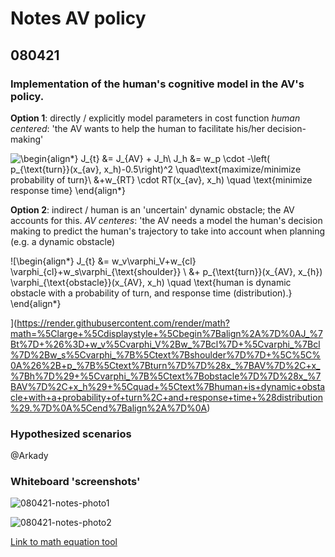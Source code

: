 # Notes AV policy

## 080421

### Implementation of the human's cognitive model in the AV's policy.

**Option 1**: directly / explicitly model parameters in cost function
_human centered_: 'the AV wants to help the human to facilitate his/her decision-making'

![\begin{align*}
J_{t} &= J_{AV} + J_h\\
J_h &= w_p \cdot -\left( p_{\text{turn}}(x_{av}, x_h)-0.5\right)^2 \quad\text{maximize/minimize probability of turn}\\
  &+w_{RT} \cdot RT(x_{av}, x_h) \quad \text{minimize response time}
\end{align*}
](https://render.githubusercontent.com/render/math?math=%5Clarge+%5Cdisplaystyle+%5Cbegin%7Balign%2A%7D%0AJ_%7Bt%7D+%26%3D+J_%7BAV%7D+%2B+J_h%5C%5C%0AJ_h+%26%3D+w_p+%5Ccdot+-%5Cleft%28+p_%7B%5Ctext%7Bturn%7D%7D%28x_%7Bav%7D%2C+x_h%29-0.5%5Cright%29%5E2+%5Cquad%5Ctext%7Bmaximize%2Fminimize+probability+of+turn%7D%5C%5C%0A++%26%2Bw_%7BRT%7D+%5Ccdot+RT%28x_%7Bav%7D%2C+x_h%29+%5Cquad+%5Ctext%7Bminimize+response+time%7D%0A%5Cend%7Balign%2A%7D%0A)


**Option 2**: indirect / human is an 'uncertain' dynamic obstacle; the AV accounts for this.
_AV centeres_: 'the AV needs a model the human's decision making to predict the human's trajectory to take into account when planning (e.g. a dynamic obstacle)

![\begin{align*}
J_{t} &= w_v\varphi_V+w_{cl} \varphi_{cl}+w_s\varphi_{\text{shoulder}} \\
&+ p_{\text{turn}}(x_{AV}, x_{h}) \varphi_{\text{obstacle}}(x_{AV}, x_h) \quad \text{human is dynamic obstacle with a probability of turn, and response time (distribution).}
\end{align*}

](https://render.githubusercontent.com/render/math?math=%5Clarge+%5Cdisplaystyle+%5Cbegin%7Balign%2A%7D%0AJ_%7Bt%7D+%26%3D+w_v%5Cvarphi_V%2Bw_%7Bcl%7D+%5Cvarphi_%7Bcl%7D%2Bw_s%5Cvarphi_%7B%5Ctext%7Bshoulder%7D%7D+%5C%5C%0A%26%2B+p_%7B%5Ctext%7Bturn%7D%7D%28x_%7BAV%7D%2C+x_%7Bh%7D%29+%5Cvarphi_%7B%5Ctext%7Bobstacle%7D%7D%28x_%7BAV%7D%2C+x_h%29+%5Cquad+%5Ctext%7Bhuman+is+dynamic+obstacle+with+a+probability+of+turn%2C+and+response+time+%28distribution%29.%7D%0A%5Cend%7Balign%2A%7D%0A)

### Hypothesized scenarios

@Arkady

### Whiteboard 'screenshots'

![080421-notes-photo1](https://user-images.githubusercontent.com/11727203/114230331-528d0c00-9979-11eb-8ab6-66b6ad26ad69.jpg)

![080421-notes-photo2](https://user-images.githubusercontent.com/11727203/114230348-56b92980-9979-11eb-99ce-2313d6f89f6f.jpg)


[Link to math equation tool](https://tex-image-link-generator.herokuapp.com/)
